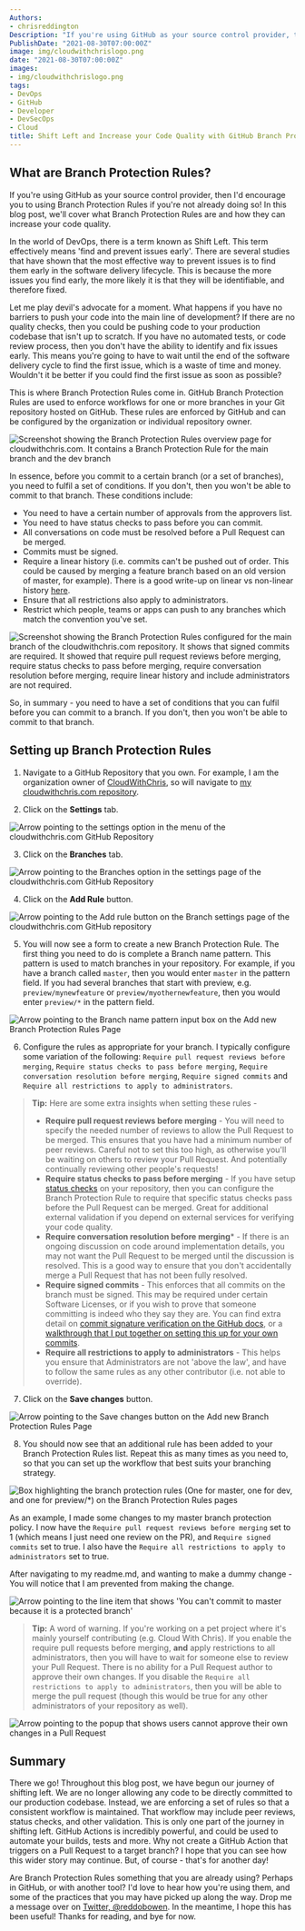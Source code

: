 ```yaml
---
Authors: 
- chrisreddington
Description: "If you're using GitHub as your source control provider, then I'd encourage you to using Branch Protection Rules if you're not already doing so! In this blog post, we'll cover what Branch Protection Rules are and how they can increase your code quality."
PublishDate: "2021-08-30T07:00:00Z"
image: img/cloudwithchrislogo.png
date: "2021-08-30T07:00:00Z"
images:
- img/cloudwithchrislogo.png
tags:
- DevOps
- GitHub
- Developer
- DevSecOps
- Cloud
title: Shift Left and Increase your Code Quality with GitHub Branch Protection Rules
---
```

## What are Branch Protection Rules?

If you're using GitHub as your source control provider, then I'd encourage you to using Branch Protection Rules if you're not already doing so! In this blog post, we'll cover what Branch Protection Rules are and how they can increase your code quality.

In the world of DevOps, there is a term known as Shift Left. This term effectively means 'find and prevent issues early'. There are several studies that have shown that the most effective way to prevent issues is to find them early in the software delivery lifecycle. This is because the more issues you find early, the more likely it is that they will be identifiable, and therefore fixed.

Let me play devil's advocate for a moment. What happens if you have no barriers to push your code into the main line of development? If there are no quality checks, then you could be pushing code to your production codebase that isn't up to scratch. If you have no automated tests, or code review process, then you don't have the ability to identify and fix issues early. This means you're going to have to wait until the end of the software delivery cycle to find the first issue, which is a waste of time and money. Wouldn't it be better if you could find the first issue as soon as possible?

This is where Branch Protection Rules come in. GitHub Branch Protection Rules are used to enforce workflows for one or more branches in your Git repository hosted on GitHub. These rules are enforced by GitHub and can be configured by the organization or individual repository owner.

![Screenshot showing the Branch Protection Rules overview page for cloudwithchris.com. It contains a Branch Protection Rule for the main branch and the dev branch](images/use-github-branch-protection-rules/branch-protection-overview.png "Screenshot showing the Branch Protection Rules overview page for cloudwithchris.com. It contains a Branch Protection Rule for the main branch and the dev branch")

In essence, before you commit to a certain branch (or a set of branches), you need to fulfil a set of conditions. If you don't, then you won't be able to commit to that branch. These conditions include:

* You need to have a certain number of approvals from the approvers list.
* You need to have status checks to pass before you can commit.
* All conversations on code must be resolved before a Pull Request can be merged.
* Commits must be signed.
* Require a linear history (i.e. commits can't be pushed out of order. This could be caused by merging a feature branch based on an old version of master, for example). There is a good write-up on linear vs non-linear history [here](https://www.bitsnbites.eu/a-tidy-linear-git-history/).
* Ensure that all restrictions also apply to administrators.
* Restrict which people, teams or apps can push to any branches which match the convention you've set.

![Screenshot showing the Branch Protection Rules configured for the main branch of the cloudwithchris.com repository. It shows that signed commits are required. It showed that require pull request reviews before merging, require status checks to pass before merging, require conversation resolution before merging, require linear history and include administrators are not required.](images/use-github-branch-protection-rules/branch-protection-rules-main.png "Screenshot showing the Branch Protection Rules configured for the main branch of the cloudwithchris.com repository. It shows that signed commits are required. It showed that require pull request reviews before merging, require status checks to pass before merging, require conversation resolution before merging, require linear history and include administrators are not required.")

So, in summary - you need to have a set of conditions that you can fulfil before you can commit to a branch. If you don't, then you won't be able to commit to that branch.

## Setting up Branch Protection Rules

1. Navigate to a GitHub Repository that you own. For example, I am the organization owner of [CloudWithChris](https://github.com/CloudWithChris/), so will navigate to [my cloudwithchris.com repository](https://github.com/CloudWithChris/cloudwithchris.com).

2. Click on the **Settings** tab.

  ![Arrow pointing to the settings option in the menu of the cloudwithchris.com GitHub Repository](images/use-github-branch-protection-rules/step-1.png "Arrow pointing to the settings option in the menu of the cloudwithchris.com GitHub Repository")

3. Click on the **Branches** tab.

  ![Arrow pointing to the Branches option in the settings page of the cloudwithchris.com GitHub Repository](images/use-github-branch-protection-rules/step-2.png "Arrow pointing to the Branches option in the settings page of the cloudwithchris.com GitHub Repository")

4. Click on the **Add Rule** button.

  ![Arrow pointing to the Add rule button on the Branch settings page of the cloudwithchris.com GitHub repository](images/use-github-branch-protection-rules/step-3.png "Arrow pointing to the Add rule button on the Branch settings page of the cloudwithchris.com GitHub repository")

5. You will now see a form to create a new Branch Protection Rule. The first thing you need to do is complete a Branch name pattern. This pattern is used to match branches in your repository. For example, if you have a branch called `master`, then you would enter `master` in the pattern field. If you had several branches that start with preview, e.g. `preview/mynewfeature` or `preview/myothernewfeature`, then you would enter `preview/*` in the pattern field.

  ![Arrow pointing to the Branch name pattern input box on the Add new Branch Protection Rules Page](images/use-github-branch-protection-rules/step-4.png "Arrow pointing to the Branch name pattern input box on the Add new Branch Protection Rules Page")

6. Configure the rules as appropriate for your branch. I typically configure some variation of the following: ``Require pull request reviews before merging``, ``Require status checks to pass before merging``, ``Require conversation resolution before merging``, ``Require signed commits`` and ``Require all restrictions to apply to administrators``.

  > **Tip:** Here are some extra insights when setting these rules -
  >
  > * **Require pull request reviews before merging** - You will need to specify the needed number of reviews to allow the Pull Request to be merged. This ensures that you have had a minimum number of peer reviews. Careful not to set this too high, as otherwise you'll be waiting on others to review your Pull Request. And potentially continually reviewing other people's requests!
  > * **Require status checks to pass before merging** - If you have setup [status checks](https://docs.github.com/en/github/collaborating-with-pull-requests/collaborating-on-repositories-with-code-quality-features/about-status-checks) on your repository, then you can configure the Branch Protection Rule to require that specific status checks pass before the Pull Request can be merged. Great for additional external validation if you depend on external services for verifying your code quality.
  > * **Require conversation resolution before merging*** - If there is an ongoing discussion on code around implementation details, you may not want the Pull Request to be merged until the discussion is resolved. This is a good way to ensure that you don't accidentally merge a Pull Request that has not been fully resolved.
  > * **Require signed commits** - This enforces that all commits on the branch must be signed. This may be required under certain Software Licenses, or if you wish to prove that someone committing is indeed who they say they are. You can find extra detail on [commit signature verification on the GitHub docs](https://docs.github.com/en/github/authenticating-to-github/managing-commit-signature-verification/about-commit-signature-verification), or a [walkthrough that I put together on setting this up for your own commits](/blog/gpg-git-part-1).
  > * **Require all restrictions to apply to administrators** - This helps you ensure that Administrators are not 'above the law', and have to follow the same rules as any other contributor (i.e. not able to override).

7. Click on the **Save changes** button.

  ![Arrow pointing to the Save changes button on the Add new Branch Protection Rules Page](images/use-github-branch-protection-rules/step-5.png "Arrow pointing to the Save changes button on the Add new Branch Protection Rules Page")

8. You should now see that an additional rule has been added to your Branch Protection Rules list. Repeat this as many times as you need to, so that you can set up the workflow that best suits your branching strategy.

  ![Box highlighting the branch protection rules (One for master, one for dev, and one for preview/*) on the Branch Protection Rules pages](images/use-github-branch-protection-rules/step-6.png "Box highlighting the branch protection rules (One for master, one for dev, and one for preview/*) on the Branch Protection Rules pages")

As an example, I made some changes to my master branch protection policy. I now have the ``Require pull request reviews before merging`` set to 1 (which means I just need one review on the PR), and ``Require signed commits`` set to true. I also have the ``Require all restrictions to apply to administrators`` set to true.

After navigating to my readme.md, and wanting to make a dummy change - You will notice that I am prevented from making the change.

![Arrow pointing to the line item that shows 'You can't commit to master because it is a protected branch'](images/use-github-branch-protection-rules/protected-branch-github.png "Arrow pointing to the line item that shows 'You can't commit to master because it is a protected branch'")

> **Tip:** A word of warning. If you're working on a pet project where it's mainly yourself contributing (e.g. Cloud With Chris). If you enable the require pull requests before merging, **and** apply restrictions to all administrators, then you will have to wait for someone else to review your Pull Request. There is no ability for a Pull Request author to approve their own changes. If you disable the ``Require all restrictions to apply to administrators``, then you will be able to merge the pull request (though this would be true for any other administrators of your repository as well).

![Arrow pointing to the popup that shows users cannot approve their own changes in a Pull Request](images/use-github-branch-protection-rules/cant-approve-own.png "Arrow pointing to the popup that shows users cannot approve their own changes in a Pull Request")

## Summary

There we go! Throughout this blog post, we have begun our journey of shifting left. We are no longer allowing any code to be directly committed to our production codebase. Instead, we are enforcing a set of rules so that a consistent workflow is maintained. That workflow may include peer reviews, status checks, and other validation. This is only one part of the journey in shifting left. GitHub Actions is incredibly powerful, and could be used to automate your builds, tests and more. Why not create a GitHub Action that triggers on a Pull Request to a target branch? I hope that you can see how this wider story may continue. But, of course - that's for another day!

Are Branch Protection Rules something that you are already using? Perhaps in GitHub, or with another tool? I'd love to hear how you're using them, and some of the practices that you may have picked up along the way. Drop me a message over on [Twitter, @reddobowen](https://twitter.com/reddobowen). In the meantime, I hope this has been useful! Thanks for reading, and bye for now.

